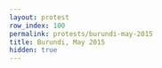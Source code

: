 ```yaml
---
layout: protest
row_index: 100
permalink: protests/burundi-may-2015
title: Burundi, May 2015
hidden: true
---
```

